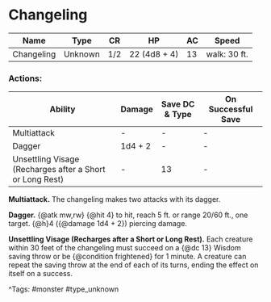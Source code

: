 # Changeling

| Name | Type | CR | HP | AC | Speed |
|------|------|----|----|----|-------|
| Changeling | Unknown | 1/2 | 22 (4d8 + 4) | 13 | walk: 30 ft. |

### Actions:

| Ability | Damage | Save DC & Type | On Successful Save |
|---------|--------|----------------|--------------------|
| Multiattack | - | - | - |
| Dagger | 1d4 + 2 | - | - |
| Unsettling Visage (Recharges after a Short or Long Rest) | - | 13 | - |


**Multiattack.** The changeling makes two attacks with its dagger.

**Dagger.** {@atk mw,rw} {@hit 4} to hit, reach 5 ft. or range 20/60 ft., one target. {@h}4 ({@damage 1d4 + 2}) piercing damage.

**Unsettling Visage (Recharges after a Short or Long Rest).** Each creature within 30 feet of the changeling must succeed on a {@dc 13} Wisdom saving throw or be {@condition frightened} for 1 minute. A creature can repeat the saving throw at the end of each of its turns, ending the effect on itself on a success.

^Tags: #monster #type_unknown